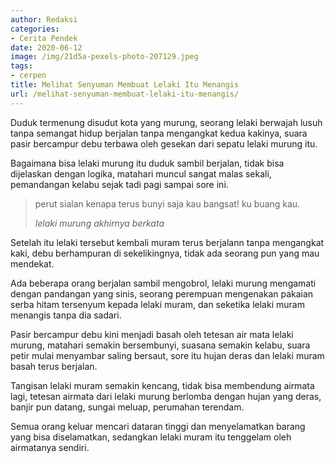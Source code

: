 ```yaml
---
author: Redaksi
categories:
- Cerita Pendek
date: 2020-06-12
image: /img/21d5a-pexels-photo-207129.jpeg
tags:
- cerpen
title: Melihat Senyuman Membuat Lelaki Itu Menangis
url: /melihat-senyuman-membuat-lelaki-itu-menangis/
---
```


Duduk termenung disudut kota yang murung, seorang lelaki berwajah lusuh tanpa semangat hidup berjalan tanpa mengangkat kedua kakinya, suara pasir bercampur debu terbawa oleh gesekan dari sepatu lelaki murung itu.

Bagaimana bisa lelaki murung itu duduk sambil berjalan, tidak bisa dijelaskan dengan logika, matahari muncul sangat malas sekali, pemandangan kelabu sejak tadi pagi sampai sore ini.

<blockquote class="wp-block-quote">
  <p>
    perut sialan kenapa terus bunyi saja kau bangsat! ku buang kau.
  </p>
  
  <cite>lelaki murung akhirnya berkata</cite>
</blockquote>

Setelah itu lelaki tersebut kembali muram terus berjalann tanpa mengangkat kaki, debu berhampuran di sekelikingnya, tidak ada seorang pun yang mau mendekat.

Ada beberapa orang berjalan sambil mengobrol, lelaki murung mengamati dengan pandangan yang sinis, seorang perempuan mengenakan pakaian serba hitam tersenyum kepada lelaki muram, dan seketika lelaki muram menangis tanpa dia sadari.

Pasir bercampur debu kini menjadi basah oleh tetesan air mata lelaki murung, matahari semakin bersembunyi, suasana semakin kelabu, suara petir mulai menyambar saling bersaut, sore itu hujan deras dan lelaki muram basah terus berjalan.

Tangisan lelaki muram semakin kencang, tidak bisa membendung airmata lagi, tetesan airmata dari lelaki murung berlomba dengan hujan yang deras, banjir pun datang, sungai meluap, perumahan terendam. 

Semua orang keluar mencari dataran tinggi dan menyelamatkan barang yang bisa diselamatkan, sedangkan lelaki muram itu tenggelam oleh airmatanya sendiri.